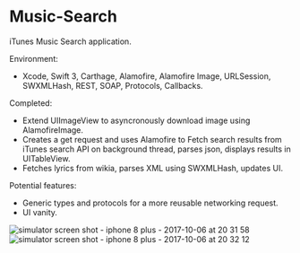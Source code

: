 # Music-Search

iTunes Music Search application.

Environment:
- Xcode, Swift 3, Carthage, Alamofire, Alamofire Image, URLSession, SWXMLHash, REST, SOAP, Protocols, Callbacks.

Completed:
- Extend UIImageView to asyncronously download image using AlamofireImage.
- Creates a get request and uses Alamofire to Fetch search results from iTunes search API on background thread, parses json, displays results in UITableView.
- Fetches lyrics from wikia, parses XML using SWXMLHash, updates UI.


Potential features:
- Generic types and protocols for a more reusable networking request.
- UI vanity.


![simulator screen shot - iphone 8 plus - 2017-10-06 at 20 31 58](https://user-images.githubusercontent.com/9935994/31303109-e4a7406a-aad5-11e7-8938-2883a337da41.png) 
![simulator screen shot - iphone 8 plus - 2017-10-06 at 20 32 12](https://user-images.githubusercontent.com/9935994/31303108-e4a46e62-aad5-11e7-8517-14fb214f654c.png)
